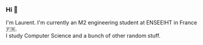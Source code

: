 ### Hi 👋

I'm Laurent. I'm currently an M2 engineering student at ENSEEIHT in France 🇫🇷.\
I study Computer Science and a bunch of other random stuff.
